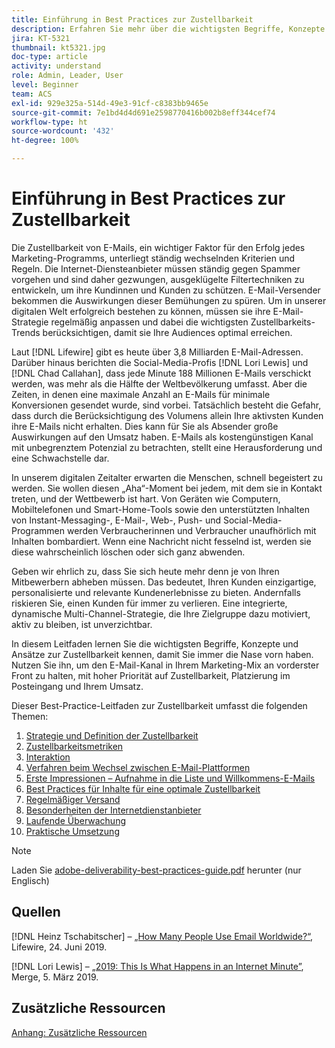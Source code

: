 ```yaml
---
title: Einführung in Best Practices zur Zustellbarkeit
description: Erfahren Sie mehr über die wichtigsten Begriffe, Konzepte und Ansätze zur Zustellbarkeit, damit Sie den Erfolg Ihres Marketing-Programms sicherstellen können.
jira: KT-5321
thumbnail: kt5321.jpg
doc-type: article
activity: understand
role: Admin, Leader, User
level: Beginner
team: ACS
exl-id: 929e325a-514d-49e3-91cf-c8383bb9465e
source-git-commit: 7e1bd4d4d691e2598770416b002b8eff344cef74
workflow-type: ht
source-wordcount: '432'
ht-degree: 100%

---
```


# Einführung in Best Practices zur Zustellbarkeit

Die Zustellbarkeit von E-Mails, ein wichtiger Faktor für den Erfolg jedes Marketing-Programms, unterliegt ständig wechselnden Kriterien und Regeln. Die Internet-Diensteanbieter müssen ständig gegen Spammer vorgehen und sind daher gezwungen, ausgeklügelte Filtertechniken zu entwickeln, um ihre Kundinnen und Kunden zu schützen. E-Mail-Versender bekommen die Auswirkungen dieser Bemühungen zu spüren. Um in unserer digitalen Welt erfolgreich bestehen zu können, müssen sie ihre E-Mail-Strategie regelmäßig anpassen und dabei die wichtigsten Zustellbarkeits-Trends berücksichtigen, damit sie Ihre Audiences optimal erreichen.

Laut [!DNL Lifewire] gibt es heute über 3,8 Milliarden E-Mail-Adressen. Darüber hinaus berichten die Social-Media-Profis [!DNL Lori Lewis] und [!DNL Chad Callahan], dass jede Minute 188 Millionen E-Mails verschickt werden, was mehr als die Hälfte der Weltbevölkerung umfasst. Aber die Zeiten, in denen eine maximale Anzahl an E-Mails für minimale Konversionen gesendet wurde, sind vorbei. Tatsächlich besteht die Gefahr, dass durch die Berücksichtigung des Volumens allein Ihre aktivsten Kunden ihre E-Mails nicht erhalten. Dies kann für Sie als Absender große Auswirkungen auf den Umsatz haben. E-Mails als kostengünstigen Kanal mit unbegrenztem Potenzial zu betrachten, stellt eine Herausforderung und eine Schwachstelle dar.

In unserem digitalen Zeitalter erwarten die Menschen, schnell begeistert zu werden. Sie wollen diesen „Aha“-Moment bei jedem, mit dem sie in Kontakt treten, und der Wettbewerb ist hart. Von Geräten wie Computern, Mobiltelefonen und Smart-Home-Tools sowie den unterstützten Inhalten von Instant-Messaging-, E-Mail-, Web-, Push- und Social-Media-Programmen werden Verbraucherinnen und Verbraucher unaufhörlich mit Inhalten bombardiert. Wenn eine Nachricht nicht fesselnd ist, werden sie diese wahrscheinlich löschen oder sich ganz abwenden.

Geben wir ehrlich zu, dass Sie sich heute mehr denn je von Ihren Mitbewerbern abheben müssen. Das bedeutet, Ihren Kunden einzigartige, personalisierte und relevante Kundenerlebnisse zu bieten. Andernfalls riskieren Sie, einen Kunden für immer zu verlieren. Eine integrierte, dynamische Multi-Channel-Strategie, die Ihre Zielgruppe dazu motiviert, aktiv zu bleiben, ist unverzichtbar.

In diesem Leitfaden lernen Sie die wichtigsten Begriffe, Konzepte und Ansätze zur Zustellbarkeit kennen, damit Sie immer die Nase vorn haben. Nutzen Sie ihn, um den E-Mail-Kanal in Ihrem Marketing-Mix an vorderster Front zu halten, mit hoher Priorität auf Zustellbarkeit, Platzierung im Posteingang und Ihrem Umsatz.

Dieser Best-Practice-Leitfaden zur Zustellbarkeit umfasst die folgenden Themen:

1. [Strategie und Definition der Zustellbarkeit](/help/deliverability-strategy-and-definition.md)
2. [Zustellbarkeitsmetriken](/help/metrics/metrics-overview.md)
3. [Interaktion](/help/engagement.md)
4. [Verfahren beim Wechsel zwischen E-Mail-Plattformen](/help/transition-process/switching-email-platforms.md)
5. [Erste Impressionen – Aufnahme in die Liste und Willkommens-E-Mails](/help/first-impressions/address-collection-and-list-growth.md)
6. [Best Practices für Inhalte für eine optimale Zustellbarkeit](/help/content-best-practices-for-optimal-delivery.md)
7. [Regelmäßiger Versand](/help/sender-permanence.md)
8. [Besonderheiten der Internetdienstanbieter](/help/internet-service-provider-specifics/overview.md)
9. [Laufende Überwachung](/help/ongoing-monitoring.md)
10. [Praktische Umsetzung](/help/putting-it-in-practice.md)

>[!NOTE]
>
>Laden Sie [adobe-deliverability-best-practices-guide.pdf](/help/assets/adobe-deliverability-best-practice-guide.pdf) herunter (nur Englisch)

## Quellen

[!DNL Heinz Tschabitscher] – [„How Many People Use Email Worldwide?“](https://www.lifewire.com/how-many-email-users-are-there-1171213), Lifewire, 24. Juni 2019.

[!DNL Lori Lewis] – [„2019: This Is What Happens in an Internet Minute”](https://www.allaccess.com/merge/archive/29580/2019-this-is-what-happens-in-an-internet-minute), Merge, 5. März 2019.

## Zusätzliche Ressourcen

[Anhang: Zusätzliche Ressourcen](/help/additional-resources/general-resources.md)
